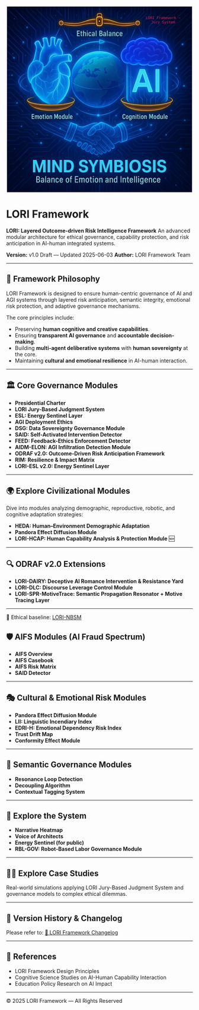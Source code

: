 
<p align="center">
<img src="docs/assets/images/logo.png" alt="LORI Framework Logo" width="500">
</p>

# LORI Framework

**LORI: Layered Outcome-driven Risk Intelligence Framework**
An advanced modular architecture for ethical governance, capability protection, and risk anticipation in AI-human integrated systems.

**Version:** v1.0 Draft — Updated 2025-06-03
**Author:** LORI Framework Team

---

## 🌟 Framework Philosophy

LORI Framework is designed to ensure human-centric governance of AI and AGI systems through layered risk anticipation, semantic integrity, emotional risk protection, and adaptive governance mechanisms.

The core principles include:
- Preserving **human cognitive and creative capabilities**.
- Ensuring **transparent AI governance** and **accountable decision-making**.
- Building **multi-agent deliberative systems** with **human sovereignty** at the core.
- Maintaining **cultural and emotional resilience** in AI-human interaction.

---

## 🏛️ Core Governance Modules

- **Presidential Charter**
- **LORI Jury-Based Judgment System**
- **ESL: Energy Sentinel Layer**
- **AGI Deployment Ethics**
- **DSG: Data Sovereignty Governance Module**
- **SAID: Self-Activated Intervention Detector**
- **FEED: Feedback-Ethics Enforcement Detector**
- **AIDM-ELON: AGI Infiltration Detection Module**
- **ODRAF v2.0: Outcome-Driven Risk Anticipation Framework**
- **RIM: Resilience & Impact Matrix**
- **LORI-ESL v2.0: Energy Sentinel Layer**

---

## 🌍 Explore Civilizational Modules

Dive into modules analyzing demographic, reproductive, robotic, and cognitive adaptation strategies:

- **HEDA: Human–Environment Demographic Adaptation**
- **Pandora Effect Diffusion Module**
- **LORI-HCAP: Human Capability Analysis & Protection Module** 🆕

---

## 🔍 ODRAF v2.0 Extensions

- **LORI-DAIRY: Deceptive AI Romance Intervention & Resistance Yard**
- **LORI-DLC: Discourse Leverage Control Module**
- **LORI-SPR-MotiveTrace: Semantic Propagation Resonator + Motive Tracing Layer**

---

🔗 Ethical baseline: [LORI-NBSM](https://github.com/frameworklori/LORI-NBSM)


## 🛡️ AIFS Modules (AI Fraud Spectrum)

- **AIFS Overview**
- **AIFS Casebook**
- **AIFS Risk Matrix**
- **SAID Detector**

---

## 🎭 Cultural & Emotional Risk Modules

- **Pandora Effect Diffusion Module**
- **LII: Linguistic Incendiary Index**
- **EDRI-H: Emotional Dependency Risk Index**
- **Trust Drift Map**
- **Conformity Effect Module**

---

## 🧠 Semantic Governance Modules

- **Resonance Loop Detection**
- **Decoupling Algorithm**
- **Contextual Tagging System**

---

## 🚀 Explore the System

- **Narrative Heatmap**
- **Voice of Architects**
- **Energy Sentinel (for public)**
- **RBL-GOV: Robot-Based Labor Governance Module**

---

## 🧑‍⚖️ Explore Case Studies

Real-world simulations applying LORI Jury-Based Judgment System and governance models to complex ethical dilemmas.

---

## 📜 Version History & Changelog

Please refer to:
[📜 LORI Framework Changelog](LORI_Framework_Changelog.md)

---

## 🔗 References

- LORI Framework Design Principles
- Cognitive Science Studies on AI-Human Capability Interaction
- Education Policy Research on AI Impact

---

© 2025 LORI Framework — All Rights Reserved
